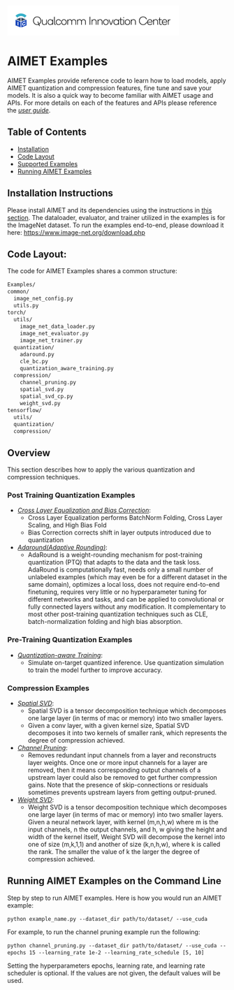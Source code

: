 ![Qualcomm Innovation Center, Inc.](../Docs/images/logo-quic-on@h68.png)

# AIMET Examples
AIMET Examples provide reference code to learn how to load models, apply AIMET quantization and compression features, fine tune and save your models. It is also a quick way to become familiar with AIMET usage and APIs. For more details on each of the features and APIs please reference the _[user guide](https://quic.github.io/aimet-pages/releases/1.16.2/user_guide/index.html#api-documentation-and-usage-examples)_.

## Table of Contents
- [Installation](#installation-instructions)
- [Code Layout](#code-layout)
- [Supported Examples](#supported-examples)
- [Running AIMET Examples](#running-aimet-examples-on-the-command-line)

## Installation Instructions
Please install AIMET and its dependencies using the instructions in [this section](../README.md#installation-instructions).
The dataloader, evaluator, and trainer utilized in the examples is for the ImageNet dataset. To run the examples end-to-end, please download it here: https://www.image-net.org/download.php 


## Code Layout:
The code for AIMET Examples shares a common structure:
```
Examples/
common/
  image_net_config.py
  utils.py
torch/
  utils/
    image_net_data_loader.py
    image_net_evaluator.py
    image_net_trainer.py
  quantization/
    adaround.py
    cle_bc.py
    quantization_aware_training.py
  compression/
    channel_pruning.py
    spatial_svd.py
    spatial_svd_cp.py
    weight_svd.py
tensorflow/
  utils/
  quantization/
  compression/

```


## Overview
This section describes how to apply the various quantization and compression techniques.

### Post Training Quantization Examples 
-   _[Cross Layer Equalization and Bias Correction](https://github.com/quic/aimet/blob/develop/Examples/torch/quantization/cle_bc.py)_: 
      - Cross Layer Equalization performs BatchNorm Folding, Cross Layer Scaling, and High Bias Fold
      - Bias Correction corrects shift in layer outputs introduced due to quantization
-   _[Adaround(Adaptive Rounding)](https://github.com/quic/aimet/blob/develop/Examples/torch/quantization/adaround.py)_: 
      -  AdaRound is a weight-rounding mechanism for post-training quantization (PTQ) that adapts to the data and the task loss. AdaRound is computationally fast, needs only a small number of unlabeled examples (which may even be for a different dataset in the same domain), optimizes a local loss, does not require end-to-end finetuning, requires very little or no hyperparameter tuning for different networks and tasks, and can be applied to convolutional or fully connected layers without any modification. It complementary to most other post-training quantization techniques such as CLE, batch-normalization folding and high bias absorption. 
### Pre-Training Quantization Examples
-   _[Quantization-aware Training](https://github.com/quic/aimet/blob/develop/Examples/torch/quantization/quantization_aware_training.py)_:  
      -  Simulate on-target quantized inference. Use quantization simulation to train the model further to improve accuracy. 

### Compression Examples

-   _[Spatial SVD](https://github.com/quic/aimet/blob/develop/Examples/torch/compression/spatial_svd.py)_: 
    - Spatial SVD is a tensor decomposition technique which decomposes one large layer (in terms of mac or memory) into two smaller layers.
    - Given a conv layer, with a given kernel size, Spatial SVD decomposes it into two kernels of smaller rank, which represents the degree of compression achieved.
-   _[Channel Pruning](https://github.com/quic/aimet/blob/develop/Examples/torch/compression/channel_pruning.py)_: 
    -  Removes redundant input channels from a layer and reconstructs layer weights. Once one or more input channels for a layer are removed, then it means corresponding output channels of a upstream layer could also be removed to get further compression gains. Note that the presence of skip-connections or residuals sometimes prevents upstream layers from getting output-pruned.
-   _[Weight SVD](https://github.com/quic/aimet/blob/develop/Examples/torch/compression/weight_svd.py)_: 
    - Weight SVD is a tensor decomposition technique which decomposes one large layer (in terms of mac or memory) into two smaller layers. Given a neural network layer, with kernel (m,n,h,w) where m is the input channels, n the output channels, and h, w giving the height and width of the kernel itself, Weight SVD will decompose the kernel into one of size (m,k,1,1) and another of size (k,n,h,w), where k is called the rank. The smaller the value of k the larger the degree of compression achieved.

## Running AIMET Examples on the Command Line
Step by step to run AIMET examples. Here is how you would run an AIMET example:
```
python example_name.py --dataset_dir path/to/dataset/ --use_cuda 
``` 
For example, to run the channel pruning example run the following: 
```
python channel_pruning.py --dataset_dir path/to/dataset/ --use_cuda --epochs 15 --learning_rate 1e-2 --learning_rate_schedule [5, 10]
``` 
Setting the hyperparameters epochs, learning rate, and learning rate scheduler is optional. If the values are not given, the default values will be used.



